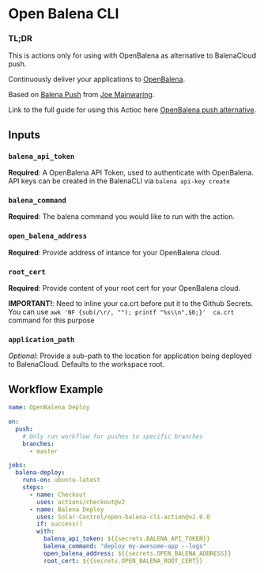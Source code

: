 # Open Balena CLI

### TL;DR
This is actions only for using with OpenBalena as alternative to BalenaCloud push.

Continuously deliver your applications to [OpenBalena](https://www.balena.io/open/).

Based on [Balena Push](https://github.com/theaccordance/balena-push) from [Joe Mainwaring](https://github.com/theaccordance).

Link to the full guide for using this Actioc here [OpenBalena push alternative](https://docs.solar-control.tech/openbalena/open-balena-push-analog).


## Inputs

### `balena_api_token`

**Required**: A OpenBalena API Token, used to authenticate with OpenBalena.  API keys can be created in the BalenaCLI via `balena api-key create`

### `balena_command`

**Required**: The balena command you would like to run with the action.

### `open_balena_address`

**Required**: Provide address of intance for your OpenBalena cloud.

### `root_cert`

**Required**: Provide content of your root cert for your OpenBalena cloud.

**IMPORTANT!**: Need to inline your ca.crt before put it to the Github Secrets. You can use `awk 'NF {sub(/\r/, ""); printf "%s\\n",$0;}'  ca.crt` command for this purpose

### `application_path`

_Optional_: Provide a sub-path to the location for application being deployed to BalenaCloud.  Defaults to the workspace root.



## Workflow Example
```yaml
name: OpenBalena Deploy

on:
  push:
    # Only run workflow for pushes to specific branches
    branches:
      - master

jobs:
  balena-deploy:
    runs-on: ubuntu-latest
    steps:
      - name: Checkout
        uses: actions/checkout@v2
      - name: Balena Deploy
        uses: Solar-Control/open-balena-cli-action@v2.0.0
        if: success()
        with:
          balena_api_token: ${{secrets.BALENA_API_TOKEN}}
          balena_command: "deploy my-awesome-app --logs"
          open_balena_address: ${{secrets.OPEN_BALENA_ADDRESS}}
          root_cert: ${{secrets.OPEN_BALENA_ROOT_CERT}}
```
